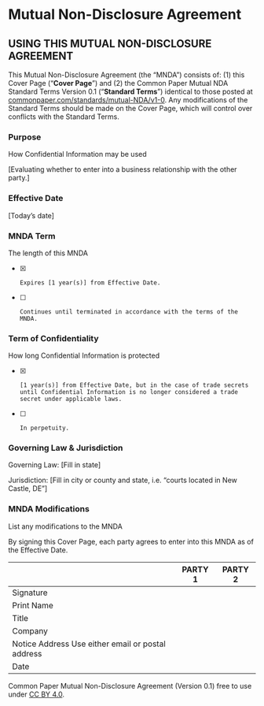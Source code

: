 # Mutual Non-Disclosure Agreement

## USING THIS MUTUAL NON-DISCLOSURE AGREEMENT

This Mutual Non-Disclosure Agreement (the “MNDA”) consists of: (1) this Cover Page (“**Cover Page**”) and (2) the Common Paper Mutual NDA Standard Terms Version 0.1 (“**Standard Terms**”) identical to those posted at [commonpaper.com/standards/mutual-NDA/v1-0](https://commonpaper.com/standards/mutual-NDA/v1-0). Any modifications of the Standard Terms should be made on the Cover Page, which will control over conflicts with the Standard Terms.

### Purpose
<label>How Confidential Information may be used</label>

[Evaluating whether to enter into a business relationship with the other party.]

### Effective Date
[Today’s date]

### MNDA Term
<label>The length of this MNDA</label>
- [x]     Expires [1 year(s)] from Effective Date.
- [ ]     Continues until terminated in accordance with the terms of the MNDA.

### Term of Confidentiality
<label>How long Confidential Information is protected</label>
- [x]     [1 year(s)] from Effective Date, but in the case of trade secrets until Confidential Information is no longer considered a trade secret under applicable laws.
- [ ]     In perpetuity.

### Governing Law & Jurisdiction
Governing Law: [Fill in state]

Jurisdiction: [Fill in city or county and state, i.e. “courts located in New Castle, DE”]

### MNDA Modifications
List any modifications to the MNDA

By signing this Cover Page, each party agrees to enter into this MNDA as of the Effective Date.

|| PARTY 1 | PARTY 2 |
|:--- | :----: | :----: |
| Signature | | |
| Print Name | |
| Title | | |
| Company | | |
| Notice Address <label>Use either email or postal address</label> | | |
| Date | | |

Common Paper Mutual Non-Disclosure Agreement (Version 0.1) free to use under [CC BY 4.0](https://creativecommons.org/licenses/by/4.0/).
